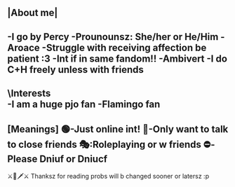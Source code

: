 |About me|
---------------
-I go by Percy
-Prounounsz: She/her or He/Him
-Aroace
-Struggle with receiving affection be patient :3 
-Int if in same fandom!!
-Ambivert
-I do C+H freely unless with friends
------------------------------
\Interests\
-I am a huge pjo fan
-Flamingo fan
------------------------------
[Meanings]
🟢-Just online int!
💬-Only want to talk to close friends
🎭:Roleplaying or w friends
⛔- Please Dniuf or Dniucf
-----------------------------------
⚔️🏹🗡⚔️
Thanksz for reading probs will b changed sooner or latersz :p
